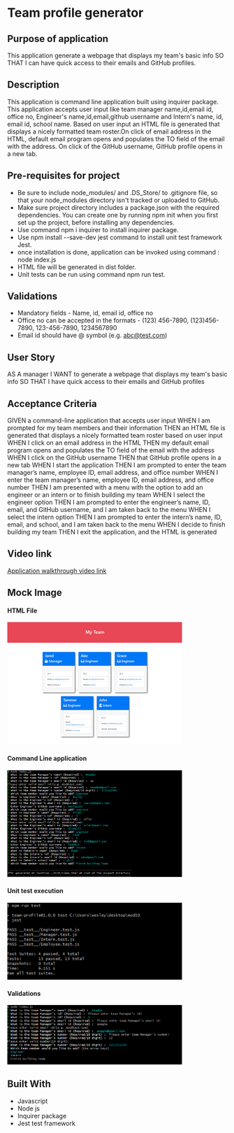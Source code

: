 # Team profile generator

## Purpose of application
This application generate a webpage that displays my team's basic info SO THAT I can have quick access to their emails and GitHub profiles. 

## Description
This application is command line application built using inquirer package. This application accepts user input like team manager name,id,email id, office no, Engineer's name,id,email,github username and Intern's name, id, email id, school name. Based on user input an HTML file is generated that displays a nicely formatted team roster.On click of email address in the HTML,
default email program opens and populates the TO field of the email with the address. On click of the GitHub username, GitHub profile opens in a new tab.

## Pre-requisites for project
 * Be sure to include node_modules/ and .DS_Store/ to .gitignore file, so that your node_modules directory isn't tracked or uploaded to GitHub.
 * Make sure project directory includes a package.json with the required dependencies. You can create one by running npm init when you first set up the project, before installing any dependencies.
 * Use command npm i inquirer to install inquirer package.
 * Use npm install --save-dev jest command to install unit test framework Jest.
 * once installation is done, application can be invoked using command : node index.js
 * HTML file will be generated in dist folder.
 * Unit tests can be run using command npm run test.

## Validations 
* Mandatory fields - Name, id, email id, office no
* Office no can be accepted in the formats - (123) 456-7890, (123)456-7890, 123-456-7890, 
1234567890
* Email id should have @ symbol (e.g. abc@test.com)

 ## User Story
AS A manager
I WANT to generate a webpage that displays my team's basic info
SO THAT I have quick access to their emails and GitHub profiles

 ## Acceptance Criteria

GIVEN a command-line application that accepts user input
WHEN I am prompted for my team members and their information
THEN an HTML file is generated that displays a nicely formatted team roster based on user input
WHEN I click on an email address in the HTML
THEN my default email program opens and populates the TO field of the email with the address
WHEN I click on the GitHub username
THEN that GitHub profile opens in a new tab
WHEN I start the application
THEN I am prompted to enter the team manager’s name, employee ID, email address, and office number
WHEN I enter the team manager’s name, employee ID, email address, and office number
THEN I am presented with a menu with the option to add an engineer or an intern or to finish building my team
WHEN I select the engineer option
THEN I am prompted to enter the engineer’s name, ID, email, and GitHub username, and I am taken back to the menu
WHEN I select the intern option
THEN I am prompted to enter the intern’s name, ID, email, and school, and I am taken back to the menu
WHEN I decide to finish building my team
THEN I exit the application, and the HTML is generated

## Video link

[Application walkthrough video link](./images/team-profile.mp4)

## Mock Image
#### HTML File
<div>
    <img src="./images/app.png" width="400px"/> 
</div>

#### Command Line application
<div>
    <img src="./images/commandline.png" width="400px"/> 
</div>

#### Unit test execution

<div>
    <img src="./images/unittest.png" width="400px"/> 
</div>

#### Validations

<div>
    <img src="./images/validation.png" width="400px"/> 
</div>


## Built With
* Javascript
* Node js
* Inquirer package
* Jest test framework
